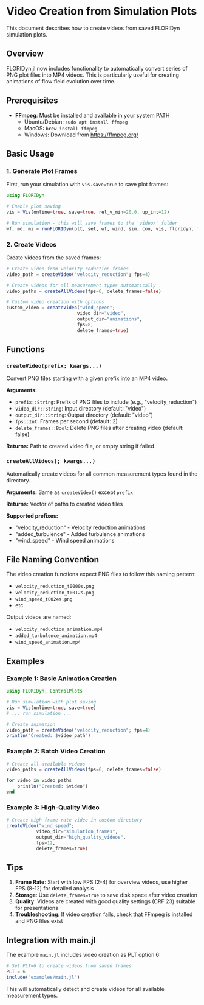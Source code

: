 # Video Creation from Simulation Plots

This document describes how to create videos from saved FLORIDyn simulation plots.

## Overview

FLORIDyn.jl now includes functionality to automatically convert series of PNG plot files into MP4 videos. This is particularly useful for creating animations of flow field evolution over time.

## Prerequisites

- **FFmpeg**: Must be installed and available in your system PATH
  - Ubuntu/Debian: `sudo apt install ffmpeg`
  - MacOS: `brew install ffmpeg`
  - Windows: Download from https://ffmpeg.org/

## Basic Usage

### 1. Generate Plot Frames

First, run your simulation with `vis.save=true` to save plot frames:

```julia
using FLORIDyn

# Enable plot saving
vis = Vis(online=true, save=true, rel_v_min=20.0, up_int=12)

# Run simulation - this will save frames to the 'video/' folder
wf, md, mi = runFLORIDyn(plt, set, wf, wind, sim, con, vis, floridyn, floris)
```

### 2. Create Videos

Create videos from the saved frames:

```julia
# Create video from velocity reduction frames
video_path = createVideo("velocity_reduction"; fps=4)

# Create videos for all measurement types automatically
video_paths = createAllVideos(fps=6, delete_frames=false)

# Custom video creation with options
custom_video = createVideo("wind_speed"; 
                          video_dir="video", 
                          output_dir="animations", 
                          fps=8, 
                          delete_frames=true)
```

## Functions

### `createVideo(prefix; kwargs...)`

Convert PNG files starting with a given prefix into an MP4 video.

**Arguments:**
- `prefix::String`: Prefix of PNG files to include (e.g., "velocity_reduction")
- `video_dir::String`: Input directory (default: "video")
- `output_dir::String`: Output directory (default: "video") 
- `fps::Int`: Frames per second (default: 2)
- `delete_frames::Bool`: Delete PNG files after creating video (default: false)

**Returns:** Path to created video file, or empty string if failed

### `createAllVideos(; kwargs...)`

Automatically create videos for all common measurement types found in the directory.

**Arguments:** Same as `createVideo()` except `prefix`

**Returns:** Vector of paths to created video files

**Supported prefixes:**
- "velocity_reduction" - Velocity reduction animations
- "added_turbulence" - Added turbulence animations  
- "wind_speed" - Wind speed animations

## File Naming Convention

The video creation functions expect PNG files to follow this naming pattern:
- `velocity_reduction_t0000s.png`
- `velocity_reduction_t0012s.png`
- `wind_speed_t0024s.png`
- etc.

Output videos are named:
- `velocity_reduction_animation.mp4`
- `added_turbulence_animation.mp4`
- `wind_speed_animation.mp4`

## Examples

### Example 1: Basic Animation Creation

```julia
using FLORIDyn, ControlPlots

# Run simulation with plot saving
vis = Vis(online=true, save=true)
# ... run simulation ...

# Create animation
video_path = createVideo("velocity_reduction"; fps=4)
println("Created: $video_path")
```

### Example 2: Batch Video Creation

```julia
# Create all available videos
video_paths = createAllVideos(fps=6, delete_frames=false)

for video in video_paths
    println("Created: $video")
end
```

### Example 3: High-Quality Video

```julia
# Create high frame rate video in custom directory
createVideo("wind_speed"; 
           video_dir="simulation_frames",
           output_dir="high_quality_videos", 
           fps=12,
           delete_frames=true)
```

## Tips

1. **Frame Rate**: Start with low FPS (2-4) for overview videos, use higher FPS (8-12) for detailed analysis
2. **Storage**: Use `delete_frames=true` to save disk space after video creation
3. **Quality**: Videos are created with good quality settings (CRF 23) suitable for presentations
4. **Troubleshooting**: If video creation fails, check that FFmpeg is installed and PNG files exist

## Integration with main.jl

The example `main.jl` includes video creation as PLT option 6:

```julia
# Set PLT=6 to create videos from saved frames
PLT = 6
include("examples/main.jl")
```

This will automatically detect and create videos for all available measurement types.
